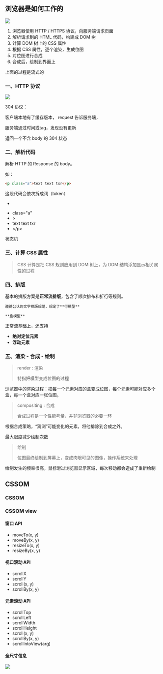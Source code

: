 ## 浏览器是如何工作的 ##



![](http://file.wangsijie.top/share/chongxuefe/6391573a276c47a9a50ae0cbd2c5844c.jpg)

1. 浏览器使用 HTTP / HTTPS 协议，向服务端请求页面
2. 解析请求到的 HTML 代码，构建成 DOM 树
3. 计算 DOM 树上的 CSS 属性
4. 根据 CSS 属性，逐个渲染，生成位图
5. 对位图进行合成
6. 合成后，绘制到界面上



上面的过程是流式的



### 一、HTTP 协议 ###

![](http://file.wangsijie.top/share/chongxuefe/3db5e0f362bc276b83c7564430ecb0a1.jpg)

304 协议：

客户端本地有了缓存版本， request 告诉服务端，

服务端通过时间或tag，发现没有更新

返回一个不含 body 的 304 状态



### 二、解析代码 ###

解析 HTTP 的 Response 的 body。

如：

```html
<p class="a">text text txr</p>
```

这段代码会依次拆成词（token）

- <p
- class="a"
- \>
- text text txr
- </p\>



状态机



### 三、计算 CSS 属性 ###



>  CSS 计算是把 CSS 规则应用到 DOM 树上，为 DOM 结构添加显示相关属性的过程



### 四、排版 ###



基本的排版方案是**正常流排版**，包含了顺次排布和折行等规则。

	遵循公认的文字排版规范，规定了**行模型**
	
	**盒模型**

正常流基础上，还支持

- **绝对定位元素**
- **浮动元素**



### 五、渲染 - 合成 - 绘制 ###

> render : 渲染
>
> 特指把模型变成位图的过程

浏览器中的渲染过程：把每一个元素对应的盒变成位图，每个元素可能对应多个盒，每一个盒对应一张位图。



> compositing : 合成
>
> 合成过程是一个性能考量，并非浏览器的必要一环

根据合成策略，“猜测”可能变化的元素，将他排除到合成之外。

最大限度减少绘制次数



> 绘制
>
> 位图最终绘制到屏幕上，变成肉眼可见的图像，操作系统来处理

绘制发生的频率很高，鼠标滑过浏览器显示区域，每次移动都会造成了重新绘制



## CSSOM ##

### CSSOM ###



### CSSOM view ###



#### 窗口 API ####

- moveTo(x,  y)
- moveBy(x, y)
- resizeTo(x, y)
- resizeBy(x, y)



#### 视口滚动 API ####

- scrollX
- scrollY
- scroll(x, y)
- scrollBy(x, y)



#### 元素滚动 API ####

- scrollTop
- scrollLeft
- scrollWidth
- scrollHeight
- scroll(x, y)
- scrollBy(x, y)
- scrollIntoView(arg)



#### 全尺寸信息 ####

![](http://file.wangsijie.top/share/chongxuefe/b6c7281d86eb7214edf17069f95ae610.png)


